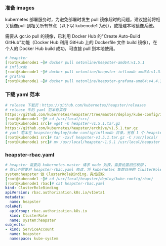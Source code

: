 ### 准备 images

kubernetes 部署服务时，为避免部署时发生 pull 镜像超时的问题，建议提前将相关镜像pull 到相关所有节点（以下以 kubenode1 为例），或搭建本地镜像系统。

需要从 gcr.io pull 的镜像，已利用 Docker Hub 的"Create Auto-Build GitHub"功能（Docker Hub 利用 GitHub 上的 Dockerfile 文件 build 镜像），在个人的 Docker Hub build 成功，可直接 pull 到本地使用。

```yaml
# heapster
[root@kubenode1 ~]# docker pull netonline/heapster-amd64:v1.5.1
# influxdb
[root@kubenode1 ~]# docker pull netonline/heapster-influxdb-amd64:v1.3.3
# grafana
[root@kubenode1 ~]# docker pull netonline/heapster-grafana-amd64:v4.4.3
```

### 下载 yaml 范本

```yaml
# release 下载页：https://github.com/kubernetes/heapster/releases
# release 中的 yaml 范本有实效
https://github.com/kubernetes/heapster/tree/master/deploy/kube-config/influxdb 的 yaml 新，但区别不大
[root@kubenode1 ~]# cd /usr/local/src/
[root@kubenode1 src]# wget -O heapster-v1.5.1.tar.gz
https://github.com/kubernetes/heapster/archive/v1.5.1.tar.gz
# yaml 范本在 heapster/deploy/kube-config/influxdb 目录，另有 1 个 heapsterrbac.yaml 在 heapster/deploy/kube-config/rbac 目录，两者目录结构同 github
[root@kubenode1 src]# tar -zxvf heapster-v1.5.1.tar.gz -C /usr/local/
[root@kubenode1 src]# mv /usr/local/heapster-1.5.1 /usr/local/heapster
```

### heapster-rbac.yaml

```yaml
# heapster 需要向 kubernetes-master 请求 node 列表，需要设置相应权限；
# 默认不需要对 heapster-rbac.yaml 修改，将 kubernetes 集群自带的 ClusterRole ：
system:heapster 做 ClusterRoleBinding，完成授权
[root@kubenode1 ~]# cd /usr/local/heapster/deploy/kube-config/rbac/
[root@kubenode1 rbac]# cat heapster-rbac.yaml
kind: ClusterRoleBinding
apiVersion: rbac.authorization.k8s.io/v1beta1
metadata:
  name: heapster
roleRef:
  apiGroup: rbac.authorization.k8s.io
  kind: ClusterRole
  name: system:heapster
subjects:
- kind: ServiceAccount
  name: heapster
  namespace: kube-system
```

















